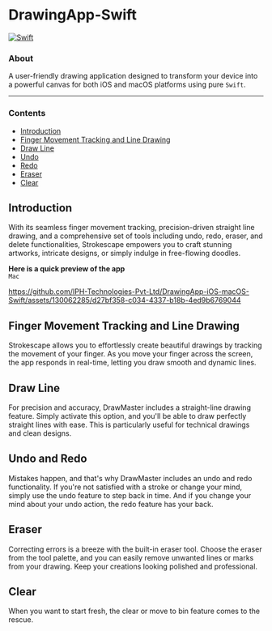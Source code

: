 # DrawingApp-Swift
[![Swift](https://img.shields.io/badge/swift-%2320232a.svg?style=for-the-badge&logo=swift&logoColor=%23F05138)](https://swift.org/)

### About
A user-friendly drawing application designed to transform your device into a powerful canvas for both iOS and macOS platforms using pure `Swift`.
___

### Contents

- [Introduction](#introduction)
- [Finger Movement Tracking and Line Drawing](#finger-movement-tracking-and-line-drawing)
- [Draw Line](#draw-line)
- [Undo](#undo-and-redo)
- [Redo](#undo-and-redo)
- [Eraser](#eraser)
- [Clear](#clear)

## Introduction
With its seamless finger movement tracking, precision-driven straight line drawing, and a comprehensive set of tools including undo, redo, eraser, and delete functionalities, Strokescape empowers you to craft stunning artworks, intricate designs, or simply indulge in free-flowing doodles.



__Here is a quick preview of the app__ <br />
`Mac`<br />

https://github.com/IPH-Technologies-Pvt-Ltd/DrawingApp-iOS-macOS-Swift/assets/130062285/d27bf358-c034-4337-b18b-4ed9b6769044

## Finger Movement Tracking and Line Drawing
Strokescape allows you to effortlessly create beautiful drawings by tracking the movement of your finger. As you move your finger across the screen, the app responds in real-time, letting you draw smooth and dynamic lines.

## Draw Line
For precision and accuracy, DrawMaster includes a straight-line drawing feature. Simply activate this option, and you'll be able to draw perfectly straight lines with ease. This is particularly useful for technical drawings and clean designs.

## Undo and Redo
Mistakes happen, and that's why DrawMaster includes an undo and redo functionality. If you're not satisfied with a stroke or change your mind, simply use the undo feature to step back in time. And if you change your mind about your undo action, the redo feature has your back.

## Eraser
Correcting errors is a breeze with the built-in eraser tool. Choose the eraser from the tool palette, and you can easily remove unwanted lines or marks from your drawing. Keep your creations looking polished and professional.

## Clear
When you want to start fresh, the clear or move to bin feature comes to the rescue. 

